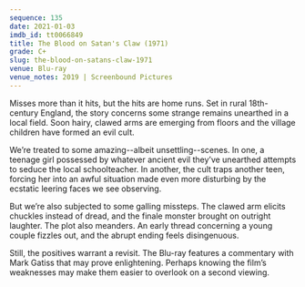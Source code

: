 ```yaml
---
sequence: 135
date: 2021-01-03
imdb_id: tt0066849
title: The Blood on Satan's Claw (1971)
grade: C+
slug: the-blood-on-satans-claw-1971
venue: Blu-ray
venue_notes: 2019 | Screenbound Pictures
---
```


Misses more than it hits, but the hits are home runs. Set in rural 18th-century England, the story concerns some strange remains unearthed in a local field. Soon hairy, clawed arms are emerging from floors and the village children have formed an evil cult.

<!-- end -->

We’re treated to some amazing--albeit unsettling--scenes. In one, a teenage girl possessed by whatever ancient evil they’ve unearthed attempts to seduce the local schoolteacher. In another, the cult traps another teen, forcing her into an awful situation made even more disturbing by the ecstatic leering faces we see observing.

But we’re also subjected to some galling missteps. The clawed arm elicits chuckles instead of dread, and the finale monster brought on outright laughter. The plot also meanders. An early thread concerning a young couple fizzles out, and the abrupt ending feels disingenuous.

Still, the positives warrant a revisit. The Blu-ray features a commentary with Mark Gatiss that may prove enlightening. Perhaps knowing the film’s weaknesses may make them easier to overlook on a second viewing.

